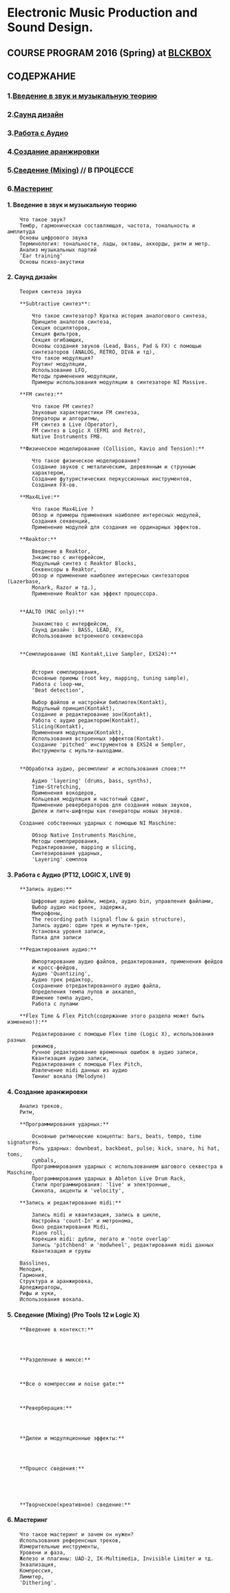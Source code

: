 
# Electronic Music Production and Sound Design.
## COURSE PROGRAM 2016 (Spring) at [BLCKBOX](https://www.facebook.com/blckb0x/)

## СОДЕРЖАНИЕ

### 1.[Введение в звук и музыкальную теорию](https://github.com/minikin/emp#1-Введение-в-звук-и-музыкальную-теорию)
### 2.[Саунд дизайн](https://github.com/minikin/emp#2-Саунд-дизайн)
### 3.[Работа с Аудио](https://github.com/minikin/emp#3-Работа-с-Аудио-pt12-logic-x-live-9) 
### 4.[Создание аранжировки](https://github.com/minikin/emp#4-Создание-аранжировки)
### 5.[Сведение (Mixing)](https://github.com/minikin/emp#5-Сведение-mixing-pro-tools-12-и-logic-x) // В ПРОЦЕССЕ
### 6.[Мастеринг](https://github.com/minikin/emp#6-Мастеринг)


#### 1.	Введение в звук и музыкальную теорию

		Что такое звук?
		Тембр, гармоническая составляющая, частота, тональность и амплитуда
		Основы цифрового звука
		Терминология: тональности, лады, октавы, аккорды, ритм и метр.
		Анализ музыкальных партий
		‘Ear training' 
		Основы психо-акустики

#### 2.	Саунд дизайн

		Теория синтеза звука

		**Subtractive синтез**:

			Что такое синтезатор? Кратка история аналогового синтеза,
			Принципе аналогов синтеза,
			Секция осциляторов,
			Секция фильтров,
			Секция огибающих,
			Основы создания звуков (Lead, Bass, Pad & FX) c помощью 	
			синтезаторов (ANALOG, RETRO, DIVA и тд),
			Что такое модуляция?
			Роутинг модуляции,
			Использование LFO,
			Методы применения модуляции,
			Примеры использования модуляции в синтезаторе NI Massive.

		**FM синтез:**

			Что такое FM синтез?
			Звуковые характеристики FМ синтеза,
			Операторы и алгоритмы,
			FM синтез в Live (Operator),
			FM cинтез в Logic X (EFM1 and Retro),
			Native Instruments FM8.

		**Физическое моделирование (Collision, Kavio and Tension):**

			Что такое физическое моделирование?
			Создание звуков с металическим, деревянным и струнным 	
			характером, 
			Создание футуристических перкуссионных инструментов,
			Создания FX-ов.

		**Max4Live:**

			Что такое Max4Live ?
			Обзор и примеры применения наиболее интересных модулей,
			Создания секвенций,
			Применение модулей для создания не ординарных эффектов.

		**Reaktor:**

			Введение в Reaktor,
			Знкамство с интерфейсом,
			Модульный синтез с Reaktor Blocks,
			Секвенсоры в Reaktor,
			Обзор и применение наиболее интересных синтезаторов (Lazerbase, 
			Monark, Razor и тд.),
			Применение Reaktor как эффект процессора.


		**AALTO (MAC only):**

			Знакомство с интерфейсом,
			Саунд дизайн : BASS, LEAD, FX, 
			Использование встроенного секвенсора


		**Семплирование (NI Kontakt,Live Sampler, EXS24):**


			История семплирования,
			Основные приемы (root key, mapping, tuning sample),
			Работа с loop-ми,
			'Beat detection',

			Выбор файлов и настройки библиотек(Kontakt),
			Модульный принцип(Kontakt),
			Создание и редактирование зон(Kontakt),
			Работа с аудио редактором(Kontakt),
			Slicing(Kontakt),
			Применения модуляции(Kontakt),
			Использования встроенных эффектов(Kontakt).
			Создание 'pitched' инструментов в EXS24 и Sempler,
			Инструменты с мульти-выходами.


		**Обработка аудио, ресемплинг и использования слоев:**

			Аудио 'layering' (drums, bass, synths),
			Time-Stretching,
			Применения вокодеров,
			Кольцевая модуляция и частотный сдвиг,
			Применение ревербераторов для создания новых звуков,
			Дилеи и питч-шифтеры как генераторы новых звуков.

		Создание собственных ударных с помощью NI Maschine:

			Обзор Native Instruments Maschine,
			Методы семплрирования,
			Редактирование, mapping и slicing,
			Cинтезирования ударных,
			'Layering' семплов


#### 3.	Работа с Аудио (PT12, LOGIC X, LIVE 9)

		**Запись аудио:**

			Цифровые аудио файлы, медиа, аудио bin, управления файлами,
			Выбор аудио настроек, задержка,
			Микрофоны,
			The recording path (signal flow & gain structure),
			Запись аудио: один трек и мульти-трек,
			Установка уровня записи,
			Папка для записи 

		**Редактирования аудио:**

			Импортирование аудио файлов, редактирования, применения фейдов
			и кросс-фейдов,
			Аудио 'Quantizing',
			Аудио трек редактор, 
			Сохранение отредактированного аудио файла,
			Определения темпа лупов и аккапел,
			Измение темпа аудио,
			Работа с лупами

		**Flex Time & Flex Pitch(содержание этого раздела может быть изменено!):**

			Редактирование с помощью Flex time (Logic X), использования разных
			режимов,
			Ручное редактирование временных ошибок в аудио записи,
			Квантизация аудио записи,
			Редактирования с помощью Flex Pitch,
			Извлечение midi данных из аудио
			Тюнинг вокала (Melodyne)



#### 4.	Создание аранжировки

		Анализ треков,
		Ритм,

		**Программирования ударных:**

			Основные ритмические концепты: bars, beats, tempo, time signatures.
			Роль ударных: downbeat, backbeat, pulse; kick, snare, hi hat, toms, 
			cymbals,
			Программирования ударных с использованием шагового секвестра в Maschine,
			Программирования ударных в Ableton Live Drum Rack,
			Cтили программирования: 'live' и электронные,
			Синкопа, акценты и 'velocity',

		**Запись и редактирование midi:**

			Запись midi и квантизация, запись в цикле,
			Настройка 'count-In' и метронома,
			Окно редактирования Midi,
			Piano roll,
			Корекция midi: дубли, легато и 'note overlap'
			Запись 'pitchbend' и 'modwheel', редактирования midi данных
			Квантизация и грувы

		Basslines,
		Мелодия,
		Гармония,
		Структура и аранжировка,
		Арпеджираторы,
		Рифы и хуки,
		Использования вокала.

		
#### 5.	Сведение (Mixing) (Pro Tools 12 и Logic X)

		**Введение в контекст:**
			



		**Разделение в миксе:**



		**Все о компрессии и noise gate:**



		**Реверберация:**


		

		**Дилеи и модуляционные эффекты:**




		**Процесс сведения:**





		**Творческое(креативное) сведение:**
			


#### 6.	Мастеринг

		Что такое мастеринг и зачем он нужен?
		Использования референсных треков,
		Измерительные инструменты,
		Уровени и фаза,
		Железо и плагины: UAD-2, IK-Multimedia, Invisible Limiter и тд.
		Эквализация,
		Компрессия,
		Лимитер,
		'Dithering'.
